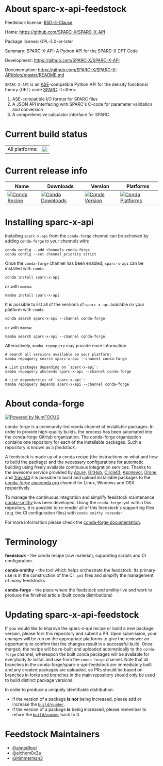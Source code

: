 About sparc-x-api-feedstock
===========================

Feedstock license: [BSD-3-Clause](https://github.com/conda-forge/sparc-x-api-feedstock/blob/main/LICENSE.txt)

Home: https://github.com/SPARC-X/SPARC-X-API

Package license: GPL-3.0-or-later

Summary: SPARC-X-API: A Python API for the SPARC-X DFT Code

Development: https://github.com/SPARC-X/SPARC-X-API

Documentation: https://github.com/SPARC-X/SPARC-X-API/blob/master/README.md

`SPARC-X-API` is an [ASE](https://wiki.fysik.dtu.dk/ase/)-compatible Python API for the density functional theory (DFT) code [SPARC](https://github.com/SPARC-X/SPARC). It offers:
1. ASE-compatible I/O format for SPARC files
2. A JSON API interfacing with SPARC's C-code for parameter validation and conversion
3. A comprehensive calculator interface for SPARC.


Current build status
====================


<table><tr><td>All platforms:</td>
    <td>
      <a href="https://dev.azure.com/conda-forge/feedstock-builds/_build/latest?definitionId=20542&branchName=main">
        <img src="https://dev.azure.com/conda-forge/feedstock-builds/_apis/build/status/sparc-x-api-feedstock?branchName=main">
      </a>
    </td>
  </tr>
</table>

Current release info
====================

| Name | Downloads | Version | Platforms |
| --- | --- | --- | --- |
| [![Conda Recipe](https://img.shields.io/badge/recipe-sparc--x--api-green.svg)](https://anaconda.org/conda-forge/sparc-x-api) | [![Conda Downloads](https://img.shields.io/conda/dn/conda-forge/sparc-x-api.svg)](https://anaconda.org/conda-forge/sparc-x-api) | [![Conda Version](https://img.shields.io/conda/vn/conda-forge/sparc-x-api.svg)](https://anaconda.org/conda-forge/sparc-x-api) | [![Conda Platforms](https://img.shields.io/conda/pn/conda-forge/sparc-x-api.svg)](https://anaconda.org/conda-forge/sparc-x-api) |

Installing sparc-x-api
======================

Installing `sparc-x-api` from the `conda-forge` channel can be achieved by adding `conda-forge` to your channels with:

```
conda config --add channels conda-forge
conda config --set channel_priority strict
```

Once the `conda-forge` channel has been enabled, `sparc-x-api` can be installed with `conda`:

```
conda install sparc-x-api
```

or with `mamba`:

```
mamba install sparc-x-api
```

It is possible to list all of the versions of `sparc-x-api` available on your platform with `conda`:

```
conda search sparc-x-api --channel conda-forge
```

or with `mamba`:

```
mamba search sparc-x-api --channel conda-forge
```

Alternatively, `mamba repoquery` may provide more information:

```
# Search all versions available on your platform:
mamba repoquery search sparc-x-api --channel conda-forge

# List packages depending on `sparc-x-api`:
mamba repoquery whoneeds sparc-x-api --channel conda-forge

# List dependencies of `sparc-x-api`:
mamba repoquery depends sparc-x-api --channel conda-forge
```


About conda-forge
=================

[![Powered by
NumFOCUS](https://img.shields.io/badge/powered%20by-NumFOCUS-orange.svg?style=flat&colorA=E1523D&colorB=007D8A)](https://numfocus.org)

conda-forge is a community-led conda channel of installable packages.
In order to provide high-quality builds, the process has been automated into the
conda-forge GitHub organization. The conda-forge organization contains one repository
for each of the installable packages. Such a repository is known as a *feedstock*.

A feedstock is made up of a conda recipe (the instructions on what and how to build
the package) and the necessary configurations for automatic building using freely
available continuous integration services. Thanks to the awesome service provided by
[Azure](https://azure.microsoft.com/en-us/services/devops/), [GitHub](https://github.com/),
[CircleCI](https://circleci.com/), [AppVeyor](https://www.appveyor.com/),
[Drone](https://cloud.drone.io/welcome), and [TravisCI](https://travis-ci.com/)
it is possible to build and upload installable packages to the
[conda-forge](https://anaconda.org/conda-forge) [anaconda.org](https://anaconda.org/)
channel for Linux, Windows and OSX respectively.

To manage the continuous integration and simplify feedstock maintenance
[conda-smithy](https://github.com/conda-forge/conda-smithy) has been developed.
Using the ``conda-forge.yml`` within this repository, it is possible to re-render all of
this feedstock's supporting files (e.g. the CI configuration files) with ``conda smithy rerender``.

For more information please check the [conda-forge documentation](https://conda-forge.org/docs/).

Terminology
===========

**feedstock** - the conda recipe (raw material), supporting scripts and CI configuration.

**conda-smithy** - the tool which helps orchestrate the feedstock.
                   Its primary use is in the construction of the CI ``.yml`` files
                   and simplify the management of *many* feedstocks.

**conda-forge** - the place where the feedstock and smithy live and work to
                  produce the finished article (built conda distributions)


Updating sparc-x-api-feedstock
==============================

If you would like to improve the sparc-x-api recipe or build a new
package version, please fork this repository and submit a PR. Upon submission,
your changes will be run on the appropriate platforms to give the reviewer an
opportunity to confirm that the changes result in a successful build. Once
merged, the recipe will be re-built and uploaded automatically to the
`conda-forge` channel, whereupon the built conda packages will be available for
everybody to install and use from the `conda-forge` channel.
Note that all branches in the conda-forge/sparc-x-api-feedstock are
immediately built and any created packages are uploaded, so PRs should be based
on branches in forks and branches in the main repository should only be used to
build distinct package versions.

In order to produce a uniquely identifiable distribution:
 * If the version of a package **is not** being increased, please add or increase
   the [``build/number``](https://docs.conda.io/projects/conda-build/en/latest/resources/define-metadata.html#build-number-and-string).
 * If the version of a package **is** being increased, please remember to return
   the [``build/number``](https://docs.conda.io/projects/conda-build/en/latest/resources/define-metadata.html#build-number-and-string)
   back to 0.

Feedstock Maintainers
=====================

* [@ajmedford](https://github.com/ajmedford/)
* [@alchem0x2a](https://github.com/alchem0x2a/)
* [@ltimmerman3](https://github.com/ltimmerman3/)

